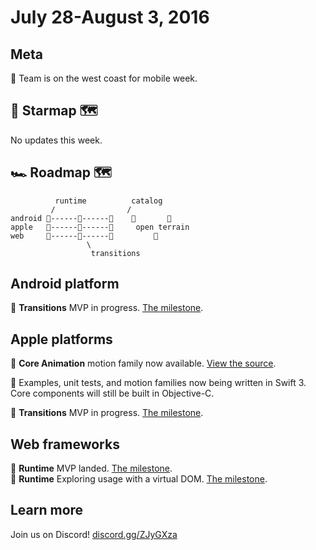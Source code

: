 # July 28-August 3, 2016

## Meta

📱 Team is on the west coast for mobile week.

## 🌟 Starmap 🗺

No updates this week.

## 🏎 Roadmap 🗺

              runtime          catalog
             /                /
    android 🎉------📝------🚩    🌱       🌱
    apple   🎉------📝------🚩     open terrain
    web     🎉------🚩------🚩         🌱
                     \
                      transitions

## Android platform

📝 **Transitions** MVP in progress. [The milestone](https://github.com/material-motion/material-motion-transitions-android/milestone/1).

## Apple platforms

🎉 **Core Animation** motion family now available. [View the source](https://github.com/material-motion/material-motion-family-coreanimation-swift).

🎉 Examples, unit tests, and motion families now being written in Swift 3. Core components will still be built in Objective-C.

📝 **Transitions** MVP in progress. [The milestone](https://github.com/material-motion/material-motion-transitions-objc/milestone/1).

## Web frameworks

🎉 **Runtime** MVP landed. [The milestone](https://github.com/material-motion/material-motion-experiments-js/milestone/3).  
📝 **Runtime** Exploring usage with a virtual DOM. [The milestone](https://github.com/material-motion/material-motion-experiments-js/milestone/2).  

## Learn more

Join us on Discord! [discord.gg/ZJyGXza](https://discord.gg/ZJyGXza)
